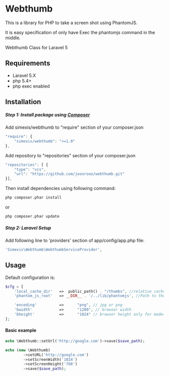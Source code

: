 Webthumb
==========

This is a library for PHP to take a screen shot using PhantomJS.

It is easy specification of only have Exec the phantomjs command in the middle.

Webthumb Class for Laravel 5

## Requirements

* Laravel 5.X
* php 5.4+
* php exec enabled

## Installation

##### Step 1: Install package using [Composer](https://getcomposer.org)

Add simexis/webthumb to "require" section of your composer.json

```javascript
"require": {
    "simexis/webthumb": ">=1.0"
},
```

Add repository to "repositories" section of your composer.json

```javascript
"repositories": [ {
	"type": "vcs",
	"url": "https://github.com/jooorooo/webthumb.git"
}],
```

Then install dependencies using following command:
```bash    
php composer.phar install
```

or

```bash    
php composer.phar update
```

##### Step 2: Laravel Setup
Add following line to 'providers' section of app/config/app.php file:
```php
'Simexis\Webthumb\WebthumbServiceProvider',
```

## Usage

Default configuration is:

```php
$cfg = [
	'local_cache_dir'	=>	public_path() . "/thumbs", //relative cache directory must exists in install directory and rwx permissions to all (777)
	'phantom_js_root'	=> __DIR__ . '/../lib/phantomjs', //Path to the root directory phantom_js

	'encoding'			=>		"png", // jpg or png
	'bwidth'			=>		"1280", // browser width
	'bheight'			=>		"1024" // browser height only for mode=screen
];
```

#### Basic example

```php
echo \Webthumb::setUrl('http://google.com')->save($save_path);
```

```php
echo (new \Webthumb)
		->setURL('http://google.com')
        ->setScreenWidth('1024')
        ->setScreenHeight('768')
		->save($save_path);
```